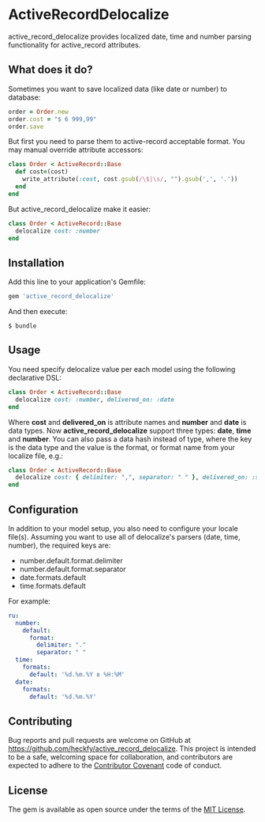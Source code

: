 # ActiveRecordDelocalize

active_record_delocalize provides localized date, time and number parsing functionality for active_record attributes.

## What does it do?

Sometimes you want to save localized data (like date or number) to database:

```ruby
order = Order.new
order.cost = "$ 6 999,99"
order.save
```

But first you need to parse them to active-record acceptable format. You may manual override attribute accessors:

```ruby
class Order < ActiveRecord::Base
  def cost=(cost)
    write_attribute(:cost, cost.gsub(/\$|\s/, "").gsub(',', '.'))
  end
end
```

But active_record_delocalize make it easier:

```ruby
class Order < ActiveRecord::Base
  delocalize cost: :number
end
```

## Installation

Add this line to your application's Gemfile:

```ruby
gem 'active_record_delocalize'
```

And then execute:

    $ bundle

## Usage

You need specify delocalize value per each model using the following declarative DSL:

```ruby
class Order < ActiveRecord::Base
  delocalize cost: :number, delivered_on: :date
end
```

Where **cost** and **delivered_on** is attribute names and **number** and **date** is data types. Now **active_record_delocalize** support three types: **date**, **time** and **number**. You can also pass a data hash instead of type, where the key is the data type and the value is the format, or format name from your localize file, e.g.:


```ruby
class Order < ActiveRecord::Base
  delocalize cost: { delimiter: ",", separator: " " }, delivered_on: :short
end
```

## Configuration



In addition to your model setup, you also need to configure your locale file(s). Assuming you want to use all of delocalize's parsers (date, time, number), the required keys are:

* number.default.format.delimiter
* number.default.format.separator
* date.formats.default
* time.formats.default

For example:

```yaml
ru:
  number:
    default:
      format:
        delimiter: "."
        separator: " "
  time:
    formats:
      default: '%d.%m.%Y в %H:%M'
  date:
    formats:
      default: '%d.%m.%Y'
```


## Contributing

Bug reports and pull requests are welcome on GitHub at https://github.com/heckfy/active_record_delocalize. This project is intended to be a safe, welcoming space for collaboration, and contributors are expected to adhere to the [Contributor Covenant](http://contributor-covenant.org) code of conduct.

## License

The gem is available as open source under the terms of the [MIT License](https://opensource.org/licenses/MIT).

